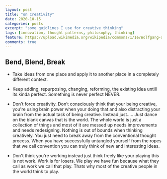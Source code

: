 ```yaml
---
layout: post
title: "on Creativity"
date: 2020-10-15
categories: posts
excerpt: "some guidlines I use for creative thinking"
tags: [innovation, thought patterns, philosophy, thinking]
feature: https://upload.wikimedia.org/wikipedia/commons/1/1e/Wolfgang-amadeus-mozart_1.jpg
comments: true
---
```


## Bend, Blend, Break

* Take ideas from one place and apply it to another place in a completely different context.
* Keep adding, repurposing, changing, reforming, the existing idea untill its kinda perfect. Something is never perfect NEVER.
* Don’t force creativity. Don’t consciously think that your being creative, you're using brain power when your doing that and also distracting your brain from the actual task of being creative. Instead just….. Just dance on the blank canvas that is the world. The whole world is just a collection of things and most of it are messed up needs improvements and needs redesigning. Nothing is out of bounds when thinking creatively. You just need to break away from the conventional thought process. When you have successfully untangled yourself from the ropes that we call convention you can truly think of new and interesting ideas.

* Don't think you're working instead just think freely like your playing this is not work. Work is for losers. We play we have fun because what they call as work we call that play. Thats why most of the creative people in the world think to play.

